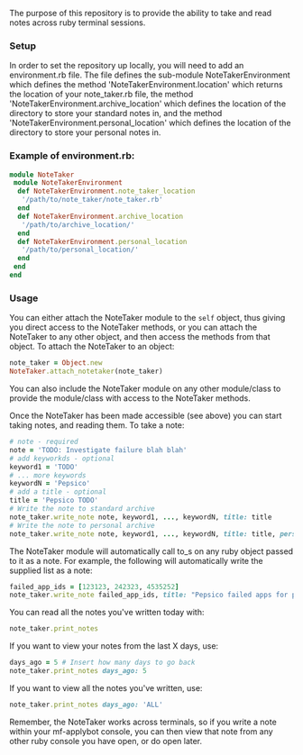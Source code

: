 The purpose of this repository is to provide the ability to take and read notes across ruby terminal sessions.

### Setup
In order to set the repository up locally, you will need to add an environment.rb file. The file defines the sub-module NoteTakerEnvironment which defines the method 'NoteTakerEnvironment.location' which returns the location of your note_taker.rb file, the method 'NoteTakerEnvironment.archive_location' which defines the location of the directory to store your standard notes in, and the method 'NoteTakerEnvironment.personal_location' which defines the location of the directory to store your personal notes in.

### Example of environment.rb:
```ruby
module NoteTaker
 module NoteTakerEnvironment
  def NoteTakerEnvironment.note_taker_location
   '/path/to/note_taker/note_taker.rb'
  end
  def NoteTakerEnvironment.archive_location
   '/path/to/archive_location/'
  end
  def NoteTakerEnvironment.personal_location
   '/path/to/personal_location/'
  end
 end
end
```

### Usage
You can either attach the NoteTaker module to the `self` object, thus giving you direct access to the NoteTaker methods, or you can attach the NoteTaker to any other object, and then access the methods from that object.
To attach the NoteTaker to an object:
```ruby
note_taker = Object.new
NoteTaker.attach_notetaker(note_taker)
```
You can also include the NoteTaker module on any other module/class to provide the module/class with access to the NoteTaker methods.

Once the NoteTaker has been made accessible (see above) you can start taking notes, and reading them. To take a note:
```ruby
# note - required
note = 'TODO: Investigate failure blah blah'
# add keyworkds - optional
keyword1 = 'TODO'
# ... more keywords
keywordN = 'Pepsico'
# add a title - optional
title = 'Pepsico TODO'
# Write the note to standard archive
note_taker.write_note note, keyword1, ..., keywordN, title: title
# Write the note to personal archive
note_taker.write_note note, keyword1, ..., keywordN, title: title, personal: true
```

The NoteTaker module will automatically call to_s on any ruby object passed to it as a note. For example, the following will automatically write the supplied list as a note:
```ruby
failed_app_ids = [123123, 242323, 4535252]
note_taker.write_note failed_app_ids, title: "Pepsico failed apps for problem Foo"
```

You can read all the notes you've written today with:
```ruby
note_taker.print_notes
```

If you want to view your notes from the last X days, use:
```ruby
days_ago = 5 # Insert how many days to go back
note_taker.print_notes days_ago: 5
```

If you want to view all the notes you've written, use:
```ruby
note_taker.print_notes days_ago: 'ALL'
```

Remember, the NoteTaker works across terminals, so if you write a note within your mf-applybot console, you can then view that note from any other ruby console you have open, or do open later.
